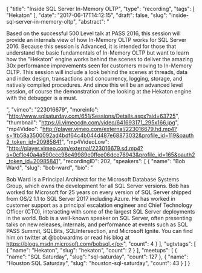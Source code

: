 {
  "title": "Inside SQL Server In-Memory OLTP",
  "type": "recording",
  "tags": [
    "Hekaton"
  ],
  "date": "2017-06-17T14:12:15",
  "draft": false,
  "slug": "inside-sql-server-in-memory-oltp",
  "abstract": "<p>Based on the successful 500 Level talk at PASS 2016, this session will provide an internals view of how In-Memory OLTP works for SQL Server 2016. Because this session is Advanced, it is intended for those that understand the basic fundamentals of In-Memory OLTP but want to learn how the \"Hekaton\" engine works behind the scenes to deliver the amazing 30x performance improvements seen for customers moving to In-Memory OLTP. This session will include a look behind the scenes at threads, data and index design, transactions and concurrency, logging, storage, and natively compiled procedures. And since this will be an advanced level session, of course the demonstration of the looking at the Hekaton engine with the debugger is a must.</p>",
  "vimeo": "223016679",
  "moreinfo": "http://www.sqlsaturday.com/651/Sessions/Details.aspx?sid=63725",
  "thumbnail": "https://i.vimeocdn.com/video/641693171_295x166.jpg",
  "mp4Video": "http://player.vimeo.com/external/223016679.hd.mp4?s=1fb58a3500092ad4bdf64c4b044d487e68873032&profile_id=119&oauth2_token_id=20985841",
  "mp4VideoLow": "http://player.vimeo.com/external/223016679.sd.mp4?s=0cf1e40a4a590ccc98e49989e0ffee06dce76943&profile_id=165&oauth2_token_id=20985841",
  "recordingID": 202,
  "speakers": [
    {
      "name": "Bob Ward",
      "slug": "bob-ward",
      "bio": "<p>Bob Ward is a Principal Architect for the Microsoft Database Systems Group, which owns the development for all SQL Server versions. Bob has worked for Microsoft for 25 years on every version of SQL Server shipped from OS/2 1.1 to SQL Server 2017 including Azure. He has worked in customer support as a principal escalation engineer and Chief Technology Officer (CTO), interacting with some of the largest SQL Server deployments in the world. Bob is a well-known speaker on SQL Server, often presenting talks on new releases, internals, and performance at events such as SQL PASS Summit, SQLBits, SQLIntersection, and Microsoft Ignite. You can find him on twitter at @bobwardms or read his blog at https://blogs.msdn.microsoft.com/bobsql.</p>",
      "count": 4
    }
  ],
  "ugtvtags": [
    {
      "name": "Hekaton",
      "slug": "hekaton",
      "count": 2
    }
  ],
  "meetups": [
    {
      "name": "SQL Saturday",
      "slug": "sql-saturday",
      "count": 127
    },
    {
      "name": "Houston SQL Saturday",
      "slug": "houston-sql-saturday",
      "count": 43
    }
  ]
}
